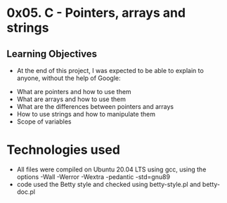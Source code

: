 # 0x05. C - Pointers, arrays and strings

## Learning Objectives

- At the end of this project, I was expected to be able to explain to anyone, without the help of Google:

* What are pointers and how to use them
* What are arrays and how to use them
* What are the differences between pointers and arrays
* How to use strings and how to manipulate them
* Scope of variables

# Technologies used

* All files were compiled on Ubuntu 20.04 LTS using gcc, using the options -Wall -Werror -Wextra -pedantic -std=gnu89
* code used the Betty style and checked using betty-style.pl and betty-doc.pl


